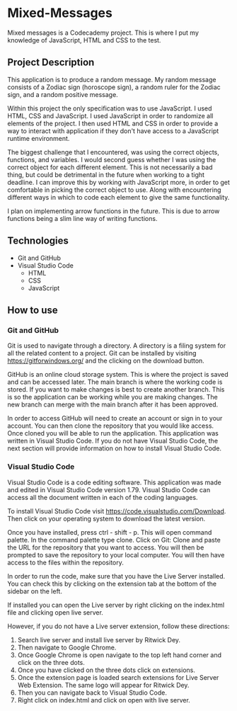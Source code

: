 # Mixed-Messages

Mixed messages is a Codecademy project. This is where I put my knowledge of JavaScript, HTML and CSS to the test. 

## Project Description

This application is to produce a random message. My random message consists of a Zodiac sign (horoscope sign), a random ruler for the Zodiac sign, and a random positive message. 

Within this project the only specification was to use JavaScript. I used HTML, CSS and JavaScript. I used JavaScript in order to randomize all elements of the project. I then used HTML and CSS in order to provide a way to interact with application if they don't have access to a JavaScript runtime environment. 

The biggest challenge that I encountered, was using the correct objects, functions, and variables. I would second guess whether I was using the correct object for each different element. This is not necessarily a bad thing, but could be detrimental in the future when working to a tight deadline. I can improve this by working with JavaScript more, in order to get comfortable in picking the correct object to use. Along with encountering different ways in which to code each element to give the same functionality.

I plan on implementing arrow functions in the future. This is due to arrow functions being a slim line way of writing functions.

## Technologies

+ Git and GitHub
+ Visual Studio Code
    + HTML
    + CSS
    + JavaScript

## How to use

### Git and GitHub

Git is used to navigate through a directory. A directory is a filing system for all the related content to a project. Git can be installed by visiting https://gitforwindows.org/ and the clicking on the download button.

GitHub is an online cloud storage system. This is where the project is saved and can be accessed later. The main branch is where the working code is stored. If you want to make changes is best to create another branch. This is so the application can be working while you are making changes. The new branch can merge with the main branch after it has been approved. 

In order to access GitHub will need to create an account or sign in to your account. You can then clone the repository that you would like access. Once cloned you will be able to run the application. This application was written in Visual Studio Code. If you do not have Visual Studio Code, the next section will provide information on how to install Visual Studio Code. 

### Visual Studio Code

Visual Studio Code is a code editing software. This application was made and edited in Visual Studio Code version 1.79. Visual Studio Code can access all the document written in each of the coding languages. 

To install Visual Studio Code visit https://code.visualstudio.com/Download. Then click on your operating system to download the latest version. 

Once you have installed, press ctrl - shift - p. This will open command palette. In the command palette type clone. Click on Git: Clone and paste the URL for the repository that you want to access. You will then be prompted to save the repository to your local computer. You will then have access to the files within the repository. 

In order to run the code, make sure that you have the Live Server installed. You can check this by clicking on the extension tab at the bottom of the sidebar on the left. 

If installed you can open the Live server by right clicking on the index.html file and clicking open live server. 

However, if you do not have a Live server extension, follow these directions: 

1. Search live server and install live server by Ritwick Dey. 
2. Then navigate to Google Chrome. 
3. Once Google Chrome is open navigate to the top left hand corner and click on the three dots. 
4. Once you have clicked on the three dots click on extensions. 
5. Once the extension page is loaded search extensions for Live Server Web Extension. The same logo will appear for Ritwick Dey. 
6. Then you can navigate back to Visual Studio Code.
7. Right click on index.html and click on open with live server.